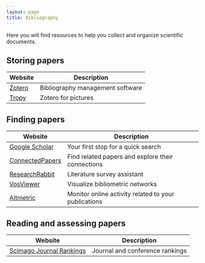 ```yaml
---
layout: page
title: Bibliography
---
```


Here you will find resources to help you collect and organize scientific documents.

## Storing papers

| Website                           | Description                      |
| --------------------------------- | -------------------------------- |
| [Zotero](https://www.zotero.org/) | Bibliography management software |
| [Tropy](https://tropy.org/)       | Zotero for pictures              |

## Finding papers

| Website                                             | Description                                          |
| --------------------------------------------------- | ---------------------------------------------------- |
| [Google Scholar](https://scholar.google.com/)       | Your first stop for a quick search                   |
| [ConnectedPapers](https://www.connectedpapers.com/) | Find related papers and explore their connections    |
| [ResearchRabbit](https://www.researchrabbit.ai/)    | Literature survey assistant                          |
| [VosViewer](https://www.vosviewer.com/)             | Visualize bibliometric networks                      |
| [Altmetric](https://www.altmetric.com/)             | Monitor online activity related to your publications |

## Reading and assessing papers

| Website                                                | Description                     |
| ------------------------------------------------------ | ------------------------------- |
| [Scimago Journal Rankings](https://www.scimagojr.com/) | Journal and conference rankings |
